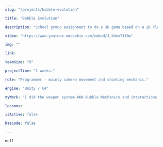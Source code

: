 ```yaml
---
slug: "/projects/bobble-evolution"

title: "Bobble Evolution"

description: "School group assignment to do a 3D game based on a 2D classic. In Bubble Evolution you are a little sea creature trying to get to the top of a tower. To your help you have the ability to shoot bubbles, which you can jump onto, dash through and shoot at enemies to capture them."

video: "https://www.youtube-nocookie.com/embed/J_kOex71fDo"

img: ""

link: 

teamSize: "9"

projectTime: "2 weeks."

role: "Programmer - mainly camera movement and shooting mechanic."

engine: "Unity / C#"

myWork: "I did the weapon system AKA Bubble Mechanics and interactions, the camera (rotating around the tower, resulting in a 2d game with a 3d aspect, inspired by Fez). I also did a lot of the lighting, sound and managed Perforce, VCS, as well as acted as a unity support person."

lessons:

isActive: false

hasCode: false

---
```

```null```